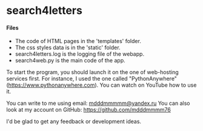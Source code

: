 # search4letters

#### Files
 - The code of HTML pages in the 'templates' folder.
 - The css styles data is in the 'static' folder.
 - search4letters.log is the logging file of the webapp.
 - search4web.py is the main code of the app.

To start the program, you should launch it on the one of web-hosting services first. 
For instance, I used the one called "PythonAnywhere" (https://www.pythonanywhere.com).
You can watch on YouTube how to use it.

You can write to me using email: mdddmmmmm@yandex.ru
You can also look at my account on GitHub: https://github.com/mdddmmmm76

I'd be glad to get any feedback or development ideas.
